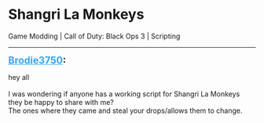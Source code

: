 # Shangri La Monkeys
Game Modding | Call of Duty: Black Ops 3 | Scripting

---
<strong style="font-size: 1.4em;"><span style="text-decoration: underline;text-decoration-color: #34a7f9;"><span style="color:#34a7f9;">Brodie3750</span></span>:</strong>

<p>hey all <br /><br />I was wondering if anyone has a working script for Shangri La Monkeys they be happy to share with me?<br />The ones where they came and steal your drops/allows them to change.</p>
